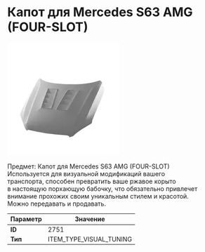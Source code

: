 # Капот для Mercedes S63 AMG (FOUR-SLOT)

![Item Image](../img/2751.webp?raw=true)

Предмет: Капот для Mercedes S63 AMG (FOUR-SLOT)<br>Используется для визуальной модификаций вашего<br>транспорта, способен превратить ваше ржавое корыто<br>в настоящую порхающую бабочку, что обязательно привлечет<br>внимание прохожих своим уникальным стилем и красотой.<br>Можно передавать и продавать.


| Параметр | Значение |
|----------|----------|
| **ID** | 2751 |
| **Тип** | ITEM_TYPE_VISUAL_TUNING |

